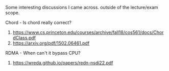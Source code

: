 Some interesting discussions I came across. outside of the lecture/exam scope.</br>

Chord - Is chord really correct?</br>
1. https://www.cs.princeton.edu/courses/archive/fall18/cos561/docs/ChordClass.pdf </br>
2. https://arxiv.org/pdf/1502.06461.pdf </br>

RDMA - When can't it bypass CPU? </br>
1. https://wreda.github.io/papers/redn-nsdi22.pdf </br>
